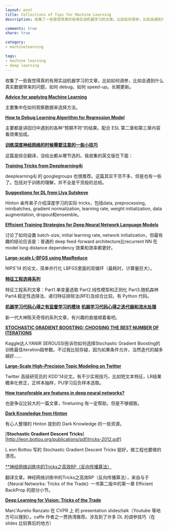 ```yaml
---
layout: post
title: Collections of Tips for Machine Learning
description: 收集了一些我觉得真的有用实战机器学习的文章。比如如何调参，比如会遇到什么真实数据带来的问题，如何 debug，如何 speed-up。长期更新。

comments: true
share: true

category:
- machinelearning

tags:
- machine learning
- deep learning
---
```


收集了一些我觉得真的有用实战机器学习的文章。比如如何调参，比如会遇到什么真实数据带来的问题，如何 debug，如何 speed-up。长期更新。

[**Advice for applying Machine Learning**](https://jmetzen.github.io/2015-01-29/ml_advice.html)
 
主要集中在如何观察数据来选择方法。

[**How to Debug Learning Algorithm for Regression Model**](http://vitalflux.com/machine-learning-debug-learning-algorithm-regression-model/)

主要都是讲回归中遇到的各种“预期不符”的结果。配合 ESL 第二章和第三章内容看效果加成。

[**训练深度神经网络的时候需要注意的一些小技巧**](http://www.weibo.com/p/1001603816330729006673)

这篇是综合翻译，没给出都从哪节选的。我收集的英文版在下面：

[**Training Tricks from Deeplearning4j**](http://deeplearning4j.org/trainingtricks.html)

deeplearning4j 的 googlegroups 也很推荐。这篇其实干货不多，但是也有一些了。包括对于训练的理解，并不全是干货般的总结。

[**Suggestions for DL from Llya Sutskeve**](http://www.weibo.com/p/1001603799166017998138)

Hinton 亲传弟子介绍深度学习的实际 tricks，包括data, preprocessing, minibatches, gradient normalization, learning rate, weight initialization, data augmentation, dropout和ensemble。

[**Efficient Training Strategies for Deep Neural Network Language Models**](https://fb56552f-a-62cb3a1a-s-sites.googlegroups.com/site/deeplearningworkshopnips2014/71.pdf?attachauth=ANoY7cp_eDwTXPm6iWHdBRhlIsgPASEAwkW-exLSOsz467mge7zLCkBMWznOu_G90vGVtqNvXOusc4z6cC6hEnHk6YzHtuEr_kyU0fyme7asaECN0zvoNwDk5258CueoB6fY3WtLvbJzYok1xiIeWSFYtk5mKXCXFDMI6djwhjCX1xi0GEEv_x7uMQwTdQlDItZ3kgLnZ2RjctQmIXDCu58fS3Wby4vWX3CkhMIf_EpCXx7jDn_M2SM%3D&attredirects=0)

讨论了如何设置 batch-size, initial learning rate, network initialization，但最有趣的结论应该是：普通的 deep feed-forward architecture比recurrent NN 在 model long distance dependency 效果和效率都更好。

[**Large-scale L-BFGS using MapReduce**](http://papers.nips.cc/paper/5333-large-scale-l-bfgs-using-mapreduce.pdf)

NIPS'14 的论文，简单并行化 LBFGS里面的双循环（最耗时，计算量巨大）。

[**特征工程选择系列**](http://blog.datadive.net/selecting-good-features-part-iv-stability-selection-rfe-and-everyting-side-by-side/)

特征工程系列文章：Part1.单变量选取 Part2.线性模型和正则化 Part3.随机森林 Part4.稳定性选择法、递归特征排除法(RFE)及综合比较。有 Python 代码。

[**机器学习代码心得之​有监督学习的模块**](http://www.weibo.com/p/1001603795687165852957)
[**机器学习代码心得之迭代器和流水处理**](http://www.weibo.com/p/1001603795714256832384)

新一代大神陈天奇怪的系列文章，有兴趣的直接顺着看吧。

[**STOCHASTIC GRADIENT BOOSTING: CHOOSING THE BEST NUMBER OF ITERATIONS**](http://yanirseroussi.com/2014/12/29/stochastic-gradient-boosting-choosing-the-best-number-of-iterations/)

Kaggle达人YANIR SEROUSSI告诉你如何选择Stochastic Gradient Boosting的训练最佳iteration超参数。不过我比较存疑，因为如果条件允许，当然迭代的越多越好……

[**Large-Scale High-Precision Topic Modeling on Twitter**](http://www.eeshyang.com/papers/KDD14Jubjub.pdf)

Twitter 高级研究员的 KDD'14论文。有不少实用技巧，比如短文本特征，LR结果概率化修正，正样本抽样，PU学习后负样本选取。

[**How transferable are features in deep neural
networks?**](http://papers.nips.cc/paper/5347-how-transferable-are-features-in-deep-neural-networks.pdf)

也是争议比较大的一篇文章，finetuning 有一定帮助，但是不够细致。

[**Dark Knowledge from Hinton**](http://blog.csdn.net/yihaizhiyan/article/details/41359957)

有心人整理的 Hinton 提到的 Dark Knowledge 的一些资源。

[**Stochastic Gradient Descent Tricks**][http://leon.bottou.org/publications/pdf/tricks-2012.pdf]

L eon Bottou 写的 Stochastic Gradient Descent Tricks 挺好，做工程也要做的漂亮。 

[**神经网络训练中的Tricks之高效BP（反向传播算法）](http://blog.csdn.net/zouxy09/article/details/45288129)

翻译文章。神经网络训练中的Tricks之高效BP（反向传播算法），来自与于《Neural Networks: Tricks of the Trade》一书第二版中的第一章 Efficient BackProp 的部分小节。

[**Deep Learning for Vision: Tricks of the Trade**](http://bavm2013.splashthat.com/img/events/46439/assets/34a7.ranzato.pdf)

Marc'Aurelio Ranzato 在 CVPR 上 的 presentation slides/talk（Youtube 等地方可以搜到）。caffe 作者之一贾扬清推荐。涉及到了许多 DL 的调参技巧（在 slides 比较靠后的地方）
